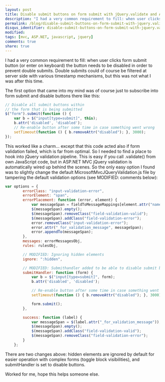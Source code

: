 ```yaml
---
layout: post
title: Disable submit buttons on form submit with jQuery.validate and ASP.NET MVC 2
description: "I had a very common requirement to fill: when user clicks form submit button (or enter on keyboard) the button needs to be disabled in order to prevent double submits."
permalink: /blog/disable-submit-buttons-on-form-submit-with-jquery.validate-and-asp.net-mvc-2
disqus_identifier: disable-submit-buttons-on-form-submit-with-jquery.validate-and-asp.net-mvc-2
modified: 
tags: [mvc, ASP.NET, javascript, jquery]
comments: true
share: true
---
```


I had a very common requirement to fill: when user clicks form submit button (or 
enter on keyboard) the button needs to be disabled in order to prevent double submits. 
Double submits could of course be filtered at server side with various timestamp mechanisms, 
but this was not what I was after this time.

The first option that came into my mind was of course just to subscribe into form submit 
and disable buttons there like this:

```js
// Disable all submit buttons within 
// the form that is being submitted
$("form").submit(function () {
    var b = $("input[type=submit]", this);
    b.attr('disabled', 'disabled');
    // Re-enable button after some time in case something went wrong
    setTimeout(function () { b.removeAttr("disabled"); }, 3000);
});
```

This worked like a charm… except that this code acted also if form validation failed, 
which is far from optimal. So I needed to find a place to hook into jQuery validation pipeline. 
This is easy if you call .validate() from own JavaScript code, but in ASP.NET MVC jQuery validation is automatically wired up behind the scenes. So the only easy option I found was to slightly change the default MicrosoftMvcJQueryValidation.js file by tampering the default validation options (see MODIFIED: comments below):

```js
var options = {
        errorClass: "input-validation-error",
        errorElement: "span",
        errorPlacement: function (error, element) {
            var messageSpan = fieldToMessageMappings[element.attr("name")];
            $(messageSpan).empty();
            $(messageSpan).removeClass("field-validation-valid");
            $(messageSpan).addClass("field-validation-error");
            error.removeClass("input-validation-error");
            error.attr("_for_validation_message", messageSpan);
            error.appendTo(messageSpan);
        },
        messages: errorMessagesObj,
        rules: rulesObj,

        // MODIFIED: Ignoring hidden elements
        ignore: ":hidden",

        // MODIFIED: Submithandler added to be able to disable submit button
        submitHandler: function (form) {
            var b = $("input[type=submit]", form);
            b.attr('disabled', 'disabled');

            // Re-enable button after some time in case something went wrong
            setTimeout(function () { b.removeAttr("disabled"); }, 3000);

            form.submit();
        },

        success: function (label) {
            var messageSpan = $(label.attr("_for_validation_message"));
            $(messageSpan).empty();
            $(messageSpan).addClass("field-validation-valid");
            $(messageSpan).removeClass("field-validation-error");
        }
    };
```

There are two changes above: hidden elements are ignored by default for easier 
operation with complex forms (toggle block visibilities), and submitHandler is 
set to disable buttons.

Worked for me, hope this helps someone else.